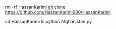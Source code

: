 rm -rf HassanKarimi 
git clone 
https://github.com/HassanKarimi630/HassanKarimi

cd HassanKarimi
ls
python Afghanistan.py
